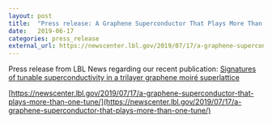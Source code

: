```yaml
---
layout: post
title:  "Press release: A Graphene Superconductor That Plays More Than One Tune - Berkeley Lab News"
date:   2019-06-17
categories: press_release
external_url: https://newscenter.lbl.gov/2019/07/17/a-graphene-superconductor-that-plays-more-than-one-tune/
---
```

Press release from LBL News regarding our recent publication: [Signatures of tunable superconductivity in a trilayer graphene moiré superlattice](https://rdcu.be/ceyL9)  

[https://newscenter.lbl.gov/2019/07/17/a-graphene-superconductor-that-plays-more-than-one-tune/](https://newscenter.lbl.gov/2019/07/17/a-graphene-superconductor-that-plays-more-than-one-tune/)